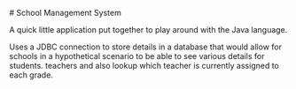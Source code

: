 ﻿﻿﻿# ﻿School Management System  A quick little application put together to play around with the Java language.  Uses a JDBC connection to store details in a database that would allow for schools in a hypothetical scenario to be able to see various details for students. teachers and also lookup which teacher is currently assigned to each grade.
